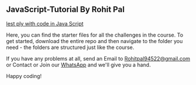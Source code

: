 ## JavaScript-Tutorial By Rohit Pal 
[lest ply with code in Java Script](https://github.com/rohitpal45/JavaScript-Tutorial-RohitPal45/tree/main/JavaScript-Tutorial-RohitPal45)

Here, you can find the starter files for all the challenges in the course. To get started, download the entire repo and then navigate to the folder you need - the folders are structured just like the course. 

If you have any problems at all, send an Email to Rohitpal94522@gmail.com or Contact or Join our [WhatsApp](https://api.whatsapp.com/send?phone=+917985092439) and we'll give you a hand. 

Happy coding!

